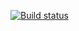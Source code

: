 [![Build status](https://ci.appveyor.com/api/projects/status/nwu1u0rlj0kv2y9u?svg=true)](https://ci.appveyor.com/project/Gena800/netology-carddeliveryorderdatechange)
